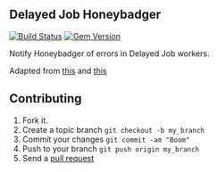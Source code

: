 Delayed Job Honeybadger
-----------------------

[![Build Status](https://secure.travis-ci.org/honeybadger-io/delayed_job_honeybadger.png?branch=master)](http://travis-ci.org/honeybadger-io/delayed_job_honeybadger)
[![Gem Version](https://badge.fury.io/rb/delayed_job_honeybadger.png)](http://badge.fury.io/rb/delayed_job_honeybadger)

Notify Honeybadger of errors in Delayed Job workers.

Adapted from [this](http://stackoverflow.com/a/14172132/1332687) and
[this](https://gist.github.com/2223758)

## Contributing

1. Fork it.
2. Create a topic branch `git checkout -b my_branch`
3. Commit your changes `git commit -am "Boom"`
3. Push to your branch `git push origin my_branch`
4. Send a [pull request](https://github.com/honeybadger-io/delayed_job_honeybadger/pulls)
